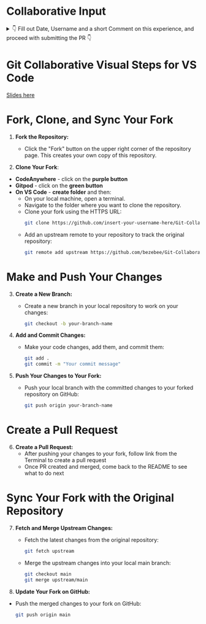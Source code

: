 # Collaborative Input

<details>
<summary> 👇 Fill out Date, Username and a short Comment on this experience, and proceed with submitting the PR 👇 </summary>
<br>

| 15/02/2024       | decant09         |      Great resource, thanks so much Kasia                                                                                                                                                                                                               |
| ---------- | ---------------- | -------------------------------------------------------------------------------------------------------------------------------------------------------------------------------------------------------------------------- |
| 05/10/2023 | JWalshe86        | Forking great stuff Kaisa, thanks for this.                                                                                                                                                                                |
| 04/09/2023 | GeorginaCarlisle | Really nice clear instructions and great communication for Kasia. Thank you for the chance to practice.                                                                                                                    |
| 05/09/2023 | ShaneDoyle       | Enjoyed the process, nice to finally get a chance to practice this for myself!                                                                                                                                             |
| 05/09/2023 | inc21            | Really enjoying playing around here and getting more comfortable with this. Thanks Kasia!!                                                                                                                                 |
| 13/09/2023 | SamOBrienOlinger | Thanks Kasia! A lot learnt from you today.                                                                                                                                                                                 |
| 14/09/2023 | URiem            | Thanks for this little GitHub lesson, Kasia! Still trying to wrap my head around what exactly happened in the background as I was completing all these step. I am sure it will click eventually. It's very useful to know! |
| 26/9/2023  | URiem            | Learn and Repeat the process using VSCode - always learning something new! Thanks for all the help!!                                                                                                                       |
| 02/10/2023 | NiclO1337        | Thanks for opportunity to try this and learn!                                                                                                                                                                              |
| 09/10/2023 | Zaicodes         | Thank you for helping us practice this, still not 100% confident but I'm sure the Hackathon will help a lot.                                                                                                               |
| 12/10/2023 | Kiksgold         | Thank you Kasia for your help. I look forward to the next hackathon.                                                                                                                                                       |
| 12/10/2023 | SharjAhmed       | Thanks for this lesson Kasia! Looking forward to the Hackathon!                                                                                                                                                            |
| 12/10/2023 | johnamdickson    | Not taking part in October Hackathon but appreicate the tutorial on GitHub. Thanks Kaisa!                                                                                                                                  |
| 14/10/2023 | patthoege        | First time doing a fork, clone and create a new branch by myself successfully! Thanks for the help and practice Kasia!                                                                                                     |
| 17/10/2023 | ajmmcredie       | Thank you for the pre-Hackathon practise Kasia!                                                                                                                                                                            |
| 17/10/2023 | NikolettaGr      | Thank you Kasia for this opportunity!                                                                                                                                                                                      |
| 30/10/2023 | llancruzz        | Thanks for the help and practice Kasia                                                                                                                                                                                     | Thank you
|   16 /02/2024         |                  |                                                                                                                                                                                                                            |
|            |                  |                                                                                                                                                                                                                            |
|            |                  |                                                                                                                                                                                                                            |
|            |                  |                                                                                                                                                                                                                            |
|            |                  |                                                                                                                                                                                                                            |
|            |                  |                                                                                                                                                                                                                            |
|            |                  |                                                                                                                                                                                                                            |
|            |                  |                                                                                                                                                                                                                            |

</details>

# Git Collaborative Visual Steps for VS Code

[Slides here](https://app.box.com/s/r356kxmp3yiwa96evgmpera7il9t4xyg)

# Fork, Clone, and Sync Your Fork

1. **Fork the Repository:**

   - Click the "Fork" button on the upper right corner of the repository page. This creates your own copy of this repository.

2. **Clone Your Fork**:

- **CodeAnywhere** - click on the **purple button**
- **Gitpod** - click on the **green button**
- **On VS Code** - **create folder** and then:
  - On your local machine, open a terminal.
  - Navigate to the folder where you want to clone the repository.
  - Clone your fork using the HTTPS URL:
    ```bash
    git clone https://github.com/insert-your-username-here/Git-Collaborative.git
    ```
  - Add an upstream remote to your repository to track the original repository:
    ```bash
    git remote add upstream https://github.com/bezebee/Git-Collaborative.git
    ```

# Make and Push Your Changes

3. **Create a New Branch:**

   - Create a new branch in your local repository to work on your changes:
     ```bash
     git checkout -b your-branch-name
     ```

4. **Add and Commit Changes:**

   - Make your code changes, add them, and commit them:
     ```bash
     git add .
     git commit -m "Your commit message"
     ```

5. **Push Your Changes to Your Fork:**
   - Push your local branch with the committed changes to your forked repository on GitHub:
     ```bash
     git push origin your-branch-name
     ```

# Create a Pull Request

6. **Create a Pull Request:**
   - After pushing your changes to your fork, follow link from the Terminal to create a pull request
   - Once PR created and merged, come back to the README to see what to do next

# Sync Your Fork with the Original Repository

7. **Fetch and Merge Upstream Changes:**

   - Fetch the latest changes from the original repository:
     ```bash
     git fetch upstream
     ```
   - Merge the upstream changes into your local main branch:
     ```bash
     git checkout main
     git merge upstream/main
     ```

8. **Update Your Fork on GitHub:**

- Push the merged changes to your fork on GitHub:
  ```bash
  git push origin main
  ```
